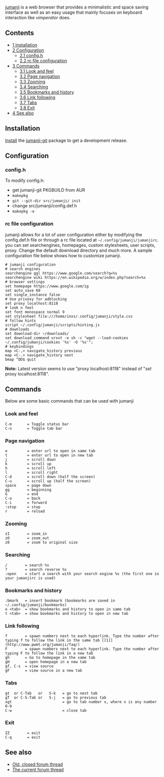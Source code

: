[jumanji](http://pwmt.org/projects/jumanji/) is a web browser that provides a minimalistic and space saving interface as well as an easy usage that mainly focuses on keyboard interaction like *vimperator* does.

## Contents

*   [1 Installation](#Installation)
*   [2 Configuration](#Configuration)
    *   [2.1 config.h](#config.h)
    *   [2.2 rc file configuration](#rc_file_configuration)
*   [3 Commands](#Commands)
    *   [3.1 Look and feel](#Look_and_feel)
    *   [3.2 Page navigation](#Page_navigation)
    *   [3.3 Zooming](#Zooming)
    *   [3.4 Searching](#Searching)
    *   [3.5 Bookmarks and history](#Bookmarks_and_history)
    *   [3.6 Link following](#Link_following)
    *   [3.7 Tabs](#Tabs)
    *   [3.8 Exit](#Exit)
*   [4 See also](#See_also)

## Installation

[Install](/index.php/Install "Install") the [jumanji-git](https://aur.archlinux.org/packages/jumanji-git/) package to get a development release.

## Configuration

### config.h

To modify config.h:

*   get jumanji-git PKGBUILD from AUR
*   `makepkg`
*   `git --git-dir src/jumanji/ init`
*   change src/jumanji/config.def.h
*   `makepkg -e`

### rc file configuration

jumanji allows for a lot of user configuration either by modifying the config.def.h file or through a rc file located at `~/.config/jumanji/jumanjirc`. you can set searchengines, homepages, custom stylesheets, user scripts, proxy. Change the default download directory and much more. A sample configuration file below shows how to customize jumanji.

```
# jumanji configuration
# search engines
searchengine ggl https://www.google.com/search?q=%s
searchengine wiki https://en.wikipedia.org/w/index.php?search=%s
# browser settings
set homepage https://www.google.com/ig
set auto_save 60
set single_instance false
# Use privoxy for adblocking
set proxy localhost:8118 
# look n feel
set font monospace normal 9
set stylesheet file:///home/inxs/.config/jumanji/style.css 
# follow hints
script ~/.config/jumanji/scripts/hinting.js
# downloads
set download-dir ~/downloads/
set download_command urxvt -e sh -c "wget --load-cookies ~/.config/jumanji/cookies '%s' -O '%s'";
# keybindings
map <C-,> navigate_history previous
map <C-.> navigate_history next
bmap ^DD$ quit

```

**Note:** Latest version seems to use "proxy localhost:8118" instead of "*set* proxy localhost:8118".

## Commands

Below are some basic commands that can be used with jumanji

### Look and feel

```
C-m       = Toggle status bar
C-n       = Toggle tab bar

```

### Page navigation

```
o         = enter url to open in same tab
t         = enter url to open in new tab
j         = scroll down
k         = scroll up
h         = scroll left
l         = scroll right
C-d       = scroll down (half the screen)
C-u       = scroll up (half the screen)
space     = page down
gg        = beginning
G         = end
C-o       = back
C-i       = forward
:stop     = stop
r         = reload

```

### Zooming

```
zI        = zoom_in
zO        = zoom_out
z0        = zoom to original size

```

### Searching

```
/        = search %s
?        = search reverse %s
:open    = start a search with your search engine %s (the first one in your jumanjirc is used)

```

### Bookmarks and history

```
:bmark   = insert bookmark (bookmarks are saved in ~/.config/jumanji/bookmarks)
o <tab>  = show bookmarks and history to open in same tab
t <tab>  = show bookmarks and history to open in new tab

```

### Link following

```
f        = spawn numbers next to each hyperlink. Type the number after typing f to follow the link in the same tab [[1]](http://www.pwmt.org/jumanji/faq/)
F        = spawn numbers next to each hyperlink. Type the number after typing F to follow the link in a new tab
gh       = Go to homepage in the same tab
gH       = open homepage in a new tab
gf, C-s  = view source
gF       = view source in a new tab

```

### Tabs

```
gt  or C-Tab   or   S-k   = go to next tab
gT  or C-S-Tab or   S-j   = go to previous tab
xgt                       = go to tab number x, where x is any number 0-9
C-w                       = close tab

```

### Exit

```
ZZ        = exit
C-q       = exit

```

## See also

*   [Old, closed forum thread](https://bbs.archlinux.org/viewtopic.php?id=100505)
*   [The current forum thread](https://bbs.archlinux.org/viewtopic.php?id=115119)